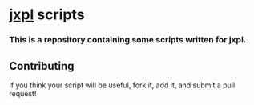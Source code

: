 # [jxpl](https://github.com/angelsl/jxpl) scripts

### This is a repository containing some scripts written for jxpl.

## Contributing

If you think your script will be useful, fork it, add it, and submit a pull request!